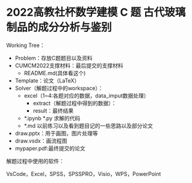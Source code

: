 # 2022高教社杯数学建模 **C** **题** **古代玻璃制品的成分分析与鉴别**

Working Tree：

- Problem：存放C题题目以及资料
- CUMCM2022支撑材料：最后提交的支撑材料
  - README.md(具体看这个)
- Template：论文（LaTeX）
- Solver（解题过程中的workspace）：
  - excel（1~4:各题对应的数据，data_imput数据处理）
    - extract（解题过程中得到的数据）：
    - result：最终结果
  - \*.ipynb \*.py  求解的代码
  - \*.md 以前练习以及看到题目记的一些思路以及部分论文
- draw.pptx：用于画图，图片处理等
- draw.vsdx：画流程图
- mypaper.pdf:最终提交的论文

解题过程中使用的软件：

VsCode，Excel，SPSS，SPSSPRO，Visio，WPS，PowerPoint







